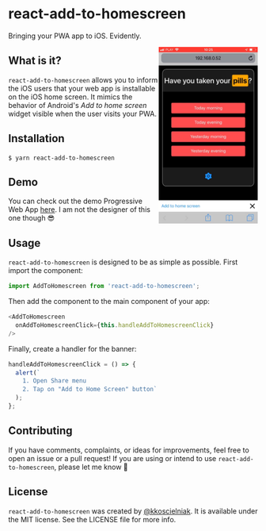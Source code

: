 # react-add-to-homescreen

Bringing your PWA app to iOS. Evidently.

<img src="screenshot.png" align="right" title="Screenshot" width="200px">

## What is it? 
`react-add-to-homescreen` allows you to inform the iOS users that your web app is installable on the iOS home screen. It mimics the behavior of Android's *Add to home screen* widget visible when the user visits your PWA.

## Installation
```shell
$ yarn react-add-to-homescreen
```

## Demo
You can check out the demo Progressive Web App [here](https://pills-pwa.netlify.com/). I am not the designer of this one though 😎

## Usage
`react-add-to-homescreen` is designed to be as simple as possible. First import the component:
```javascript
import AddToHomescreen from 'react-add-to-homescreen';
```

Then add the component to the main component of your app:
```js
<AddToHomescreen
  onAddToHomescreenClick={this.handleAddToHomescreenClick}
/>
```

Finally, create a handler for the banner:
```js
handleAddToHomescreenClick = () => {
  alert(`
    1. Open Share menu
    2. Tap on "Add to Home Screen" button`
  );
};
```

## Contributing
If you have comments, complaints, or ideas for improvements, feel free to open an issue or a pull request! If you are using or intend to use `react-add-to-homescreen`, please let me know 🙂

## License
`react-add-to-homescreen` was created by [@kkoscielniak](https://github.com/kkoscielniak). It is available under the MIT license. See the LICENSE file for more info.

